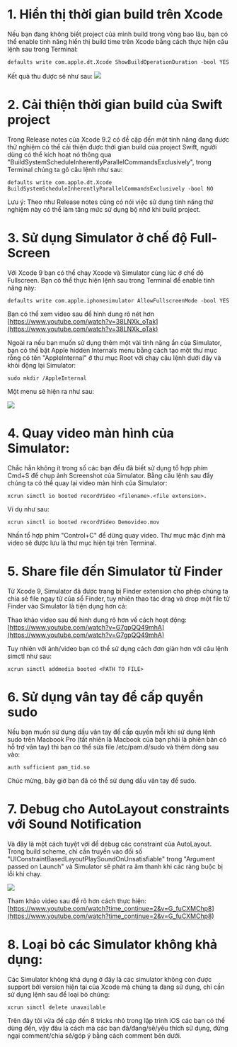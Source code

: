 # 1. Hiển thị thời gian build trên Xcode
Nếu bạn đang không biết project của mình build trong vòng bao lâu, bạn có thể enable tính năng hiển thị build time trên Xcode bằng cách thực hiện câu lệnh sau trong Terminal:

```
defaults write com.apple.dt.Xcode ShowBuildOperationDuration -bool YES
```

Kết quả thu được sẽ như sau:
![](https://images.viblo.asia/9d89a2c1-5f04-49a7-85ba-2c4cd7aaebfb.png)

# 2. Cải thiện thời gian build của Swift project
Trong Release notes của Xcode 9.2 có đề cập đến một tính năng đang được thử nghiệm có thể cải thiện được thời gian build của project Swift, người dùng có thể kích hoạt nó thông qua "BuildSystemScheduleInherentlyParallelCommandsExclusively", trong Terminal chúng ta gõ câu lệnh như sau:

```
defaults write com.apple.dt.Xcode BuildSystemScheduleInherentlyParallelCommandsExclusively -bool NO

```

Lưu ý: Theo như Release notes cũng có nói việc sử dụng tính năng thử nghiệm này có thể làm tăng mức sử dụng bộ nhớ khi build project.

# 3. Sử dụng Simulator ở chế độ Full-Screen
Với Xcode 9 bạn có thể chạy Xcode và Simulator cùng lúc ở chế độ Fullscreen. Bạn có thể thực hiện lệnh sau trong Terminal để enable tính năng này:

```
defaults write com.apple.iphonesimulator AllowFullscreenMode -bool YES

```

Bạn có thể xem video sau để hình dung rõ nét hơn [https://www.youtube.com/watch?v=38LNXk_oTak](https://www.youtube.com/watch?v=38LNXk_oTak)

Ngoài ra nếu bạn muốn sử dụng thêm một vài tính năng ẩn của Simulator, bạn có thể bật Apple hidden Internals menu bằng cách tạo một thư mục rỗng có tên "AppleInternal" ở thư mục Root với chạy câu lệnh dưới đây và khỏi động lại Simulator:

```
sudo mkdir /AppleInternal

```
Một menu sẽ hiện ra như sau:

![](https://images.viblo.asia/2ca9f8e8-a9e3-41a2-928a-e2ced4da85eb.png)

# 4. Quay video màn hình của Simulator:
Chắc hẳn không ít trong số các bạn đều đã biết sử dụng tổ hợp phím Cmd+S để chụp ảnh Screenshot của Simulator. Bằng câu lệnh sau đấy chúng ta có thể quay lại video màn hình của Simulator:

```
xcrun simctl io booted recordVideo <filename>.<file extension>.

```

Ví dụ như sau:

```
xcrun simctl io booted recordVideo Demovideo.mov

```

Nhấn tổ hợp phím "Control+C" để dừng quay video. Thư mục mặc định mà video sẽ được lưu là thư mục hiện tại trên Terminal.

# 5. Share file đến Simulator từ Finder

Từ Xcode 9, Simulator đã được trang bị Finder extension cho phép chúng ta chia sẻ file ngay từ của sổ Finder, tuy nhiên thao tác drag và drop một file từ Finder vào Simulator là tiện dụng hơn cả:

Thao khảo video sau để hình dung rõ hơn về cách hoạt động:
[https://www.youtube.com/watch?v=G7gpQQ49mhA](https://www.youtube.com/watch?v=G7gpQQ49mhA)

Tuy nhiên với ảnh/video bạn có thể sử dụng cách đơn giản hơn với câu lệnh simctl như sau:

```
xcrun simctl addmedia booted <PATH TO FILE>

```

# 6. Sử dụng vân tay để cấp quyền sudo
Nếu bạn muốn sử dụng dấu vân tay để cấp quyền mỗi khi sử dụng lệnh sudo trên Macbook Pro (tất nhiên là Macbook của bạn phải là phiên bản có hỗ trợ vân tay) thì bạn có thể sửa file /etc/pam.d/sudo và thêm dòng sau vào:

```
auth sufficient pam_tid.so

```

Chúc mừng, bây giờ bạn đã có thể sử dụng dấu vân tay để sudo.

# 7. Debug cho AutoLayout constraints với Sound Notification
Và đây là một cách tuyệt vời để debug các constraint của AutoLayout. Trong build scheme, chỉ cần truyền vào đối số "UIConstraintBasedLayoutPlaySoundOnUnsatisfiable" trong "Argument passed on Launch" và Simulator sẽ phát ra âm thanh khi các ràng buộc bị lỗi khi chạy.

![](https://images.viblo.asia/1abba4fe-097a-425d-932a-c8e2e7df5eea.png)

Tham khảo video sau để rõ hơn cách thực hiện: [https://www.youtube.com/watch?time_continue=2&v=G_fuCXMChp8](https://www.youtube.com/watch?time_continue=2&v=G_fuCXMChp8)

# 8. Loại bỏ các Simulator không khả dụng:

Các Simulator không khả dụng ở đây là các simulator không còn được support bởi version hiện tại của Xcode mà chúng ta đang sử dụng, chỉ cần sử dụng lệnh sau để loại bỏ chúng:

```
xcrun simctl delete unavailable

```


Trên đây tôi vừa đề cập đến 8 tricks nhỏ trong lập trình iOS các bạn có thể dùng đến, vậy đâu là cách mà các bạn đã/đang/sẽ/yêu thích sử dụng, đừng ngại comment/chia sẻ/góp ý bằng cách comment bên dưới.